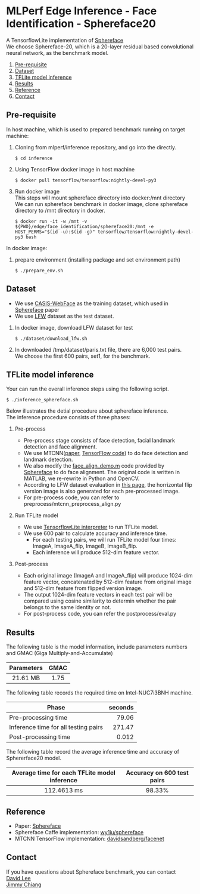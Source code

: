 # MLPerf Edge Inference - Face Identification - Sphereface20

A TensorflowLite implementation of [Sphereface](https://arxiv.org/abs/1704.08063)    
We choose Sphereface-20, which is a 20-layer residual based convolutional neural network, as the benchmark model.

1. [Pre-requisite](#pre-requisite)
1. [Dataset](#dataset)
1. [TFLite model inference](#tflite-model-inference)
1. [Results](#results)
1. [Reference](#reference)
1. [Contact](#contact)

<a name="prerequisite"></a>
## Pre-requisite

In host machine, which is used to prepared benchmark running on target machine:   
1. Cloning from mlperf/inference repository, and go into the directly.    
    ```     
    $ cd inference
    ```     

1. Using TensorFlow docker image in host machine   
    ```     
    $ docker pull tensorflow/tensorflow:nightly-devel-py3
    ```

1. Run docker image     
    This steps will mount sphereface directory into docker:/mnt directory   
    We can run sphereface benchmark in docker image, clone sphereface directory to /mnt directory in docker.  
    ```     
    $ docker run -it -w /mnt -v ${PWD}/edge/face_identification/sphereface20:/mnt -e HOST_PERMS="$(id -u):$(id -g)" tensorflow/tensorflow:nightly-devel-py3 bash
    ```

In docker image:    
1. prepare environment (installing package and set environment path)     
    ```
    $ ./prepare_env.sh    
    ```

<a name="dataset"></a>
## Dataset
* We use [CASIS-WebFace](http://www.cbsr.ia.ac.cn/english/CASIA-WebFace-Database.html) as the training dataset, which used in [Sphereface](https://arxiv.org/abs/1704.08063) paper    
* We use [LFW](http://vis-www.cs.umass.edu/lfw/) dataset as the test dataset.       

1. In docker image, download LFW dataset for test     
    ```
    $ ./dataset/download_lfw.sh
    ```

2. In downloaded /tmp/dataset/paris.txt file, there are 6,000 test pairs.   
We choose the first 600 pairs, set1, for the benchmark.

<a name="inference"></a>
## TFLite model inference       
Your can run the overall inference steps using the following script.    
```
$ ./inference_sphereface.sh     
```

Below illustrates the detial procedure about sphereface inference.      
The inference procedure consists of three phases:    
1. Pre-process      
    * Pre-process stage consists of face detection, facial landmark detection and face alignment.
    * We use MTCNN([paper](https://arxiv.org/abs/1604.02878), [TensorFlow code](https://github.com/davidsandberg/facenet/tree/master/src/align)) to do face detection and landmark detection.
    * We also modify the [face_align_demo.m](https://github.com/wy1iu/sphereface/blob/master/preprocess/code/face_align_demo.m) code provided by [Sphereface](https://github.com/wy1iu/sphereface) to do face alignment. The original code is written in MATLAB, we re-rewrite in Python and OpenCV.
    * According to LFW dataset evaluation in [this page](https://github.com/davidsandberg/facenet/blob/master/src/validate_on_lfw.py#L86), the horrizontal flip version image is also generated for each pre-processed image.   
    * For pre-process code, you can refer to preprocess/mtcnn_preprocess_align.py

1. Run TFLite model     
    * We use [TensorflowLite interpreter](https://www.tensorflow.org/api_docs/python/tf/contrib/lite/Interpreter) to run TFLite model.
    * We use 600 pair to calculate accuracy and inference time.    
        * For each testing pairs, we will run TFLite model four times: ImageA, ImageA_flip, ImageB, ImageB_flip.    
        * Each inference will produce 512-dim feature vector.

1. Post-process
    * Each original image (ImageA and ImageA_flip) will produce 1024-dim feature vector, concatenated by 512-dim feature from original image and 512-dim feature from flipped version image.      
    * The output 1024-dim feature vectors in each test pair will be compared using cosine similarity to determin whether the pair belongs to the same identity or not.      
    * For post-process code, you can refer the postprocess/eval.py



<a name="results"></a>
## Results
The following table is the model information, include parameters numbers and GMAC (Giga Multiply-and-Accumulate)

| Parameters | GMAC |     
| :--------: | :--: |     
| 21.61 MB   | 1.75 |     

The following table records the required time on Intel-NUC7i3BNH machine.       

| Phase                                           | seconds   |    
| ----------------------------------------------- |---------: |    
| Pre-processing time                             | 79.06     |    
| Inference time for all testing pairs            | 271.47    |    
| Post-processing time                            | 0.012     |    

The following table record the average inference time and accuracy of Sphererface20 model.   

| Average time for each TFLite model inference | Accuracy on 600 test pairs |     
| :------------------------------------------: | :------------------------: |     
| 112.4613 ms                                  | 98.33%                     |     



<a name="reference"></a>
## Reference
* Paper: [Sphereface](https://arxiv.org/abs/1704.08063)    
* Sphereface Caffe implementation: [wy1iu/sphereface](https://github.com/wy1iu/sphereface)   
* MTCNN TensorFlow implementation: [davidsandberg/facenet](https://github.com/davidsandberg/facenet/tree/master/src/align) 

<a name="contact"></a>
## Contact
If you have questions about Sphereface benchmark, you can contact   
[David Lee](mailto:davidc.lee@mediatek.com)     
[Jimmy Chiang](mailto:jimmy.chiang@mediatek.com) 
